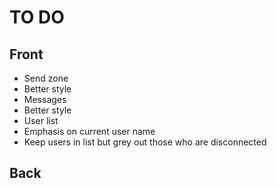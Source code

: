 # TO DO
## Front
 + Send zone
  + Better style
 + Messages
  + Better style
 + User list
  + Emphasis on current user name
  + Keep users in list but grey out those who are disconnected 

## Back
